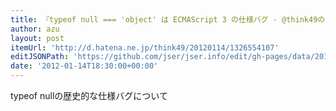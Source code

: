 ```yaml
---
title: 『typeof null === 'object' は ECMAScript 3 の仕様バグ - @think49の日記』
author: azu
layout: post
itemUrl: 'http://d.hatena.ne.jp/think49/20120114/1326554107'
editJSONPath: 'https://github.com/jser/jser.info/edit/gh-pages/data/2012/01/index.json'
date: '2012-01-14T18:30:00+00:00'
---
```

typeof nullの歴史的な仕様バグについて
